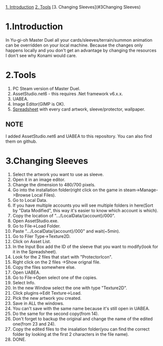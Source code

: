 [1. Introduction](#1Introduction)
[2. Tools](#2Tools)
[3. Changing Sleeves](#3Changing Sleeves)

# 1.Introduction
In Yu-gi-oh Master Duel all your cards/sleeves/terrain/summon animation can be overridden on your local machine.
Because the changes only happens locally and you don't get an advantage by changing the resources I don't see why Konami would care. 

# 2.Tools
1. PC Steam version of Master Duel.
2. AssetStudio.net6 - this requires .Net framework v6.x.x.
3. UABEA.
4. Image Editor(GIMP is OK).
5. <a href="https://docs.google.com/spreadsheets/d/1IXpwCaabi47Ly8dAf4aJtFdYwi29yGkCJ4bvMhnsvc8/edit#gid=1574353405">Spreadsheet</a> with every card artwork, sleeve/protector, wallpaper.

## NOTE
I added AssetStudio.net6 and UABEA to this repository. You can also find them on github.

# 3.Changing Sleeves
1. Select the artwork you want to use as sleeve.
2. Open it in an image editor.
3. Change the dimension to 480/700 pixels.
4. Go into the installation folder(right click on the game in steam->Manage->Browse Local Files).
5. Go to Local Data.
6. If you have multiple accounts you will see multiple folders in here(Sort by "Data Modified", this way it's easier to know which account is which).
7. Copy the location of ".../LocalData/{account}/000".
8. Open AssetStudio.exe.
9. Go to File->Load Folder.
10. Paste ".../LocalData/{account}/000" and wait(~5min).
11. Go to Filer Type->Texture2D.
12. Click on Asset List.
13. In the Input Box add the ID of the sleeve that you want to modify(look for it in the Spreadsheet).
14. Look for the 2 files that start with "ProtectorIcon".
15. Right click on the 2 files ->Show orignal file.
16. Copy the files somewhere else.
17. Open UABEA.
18. Go to File->Open select one of the copies.
19. Select Info.
20. In the new Window select the one with type "Texture2D".
21. Click plugins->Edit Texture->Load.
22. Pick the new artwork you created.
23. Save in ALL the windows.
24. You can't save with the same name because it's still open in UABEA.
25. Do the same for the second copy(from 14).
26. Don't forget to backup the original and change the name of the edited one(from 23 and 24).
27. Copy the edited files to the insalation folder(you can find the correct folder by looking at the first 2 characters in the file name).
28. DONE.